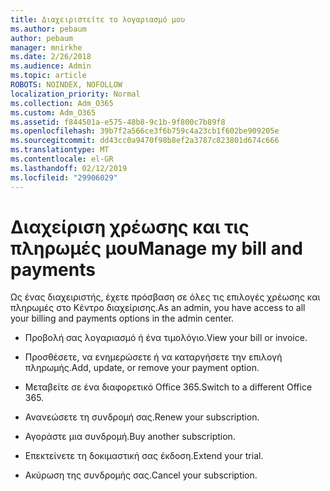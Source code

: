 ```yaml
---
title: Διαχειριστείτε το λογαριασμό μου
ms.author: pebaum
author: pebaum
manager: mnirkhe
ms.date: 2/26/2018
ms.audience: Admin
ms.topic: article
ROBOTS: NOINDEX, NOFOLLOW
localization_priority: Normal
ms.collection: Adm_O365
ms.custom: Adm_O365
ms.assetid: f844501a-e575-48b8-9c1b-9f800c7b89f8
ms.openlocfilehash: 39b7f2a566ce3f6b759c4a23cb1f602be909205e
ms.sourcegitcommit: dd43cc0a9470f98b8ef2a3787c823801d674c666
ms.translationtype: MT
ms.contentlocale: el-GR
ms.lasthandoff: 02/12/2019
ms.locfileid: "29906029"
---
```

# <a name="manage-my-bill-and-payments"></a><span data-ttu-id="5fa69-102">Διαχείριση χρέωσης και τις πληρωμές μου</span><span class="sxs-lookup"><span data-stu-id="5fa69-102">Manage my bill and payments</span></span>

<span data-ttu-id="5fa69-103">Ως ένας διαχειριστής, έχετε πρόσβαση σε όλες τις επιλογές χρέωσης και πληρωμές στο Κέντρο διαχείρισης.</span><span class="sxs-lookup"><span data-stu-id="5fa69-103">As an admin, you have access to all your billing and payments options in the admin center.</span></span>
  
- <span data-ttu-id="5fa69-104">Προβολή σας λογαριασμό ή ένα τιμολόγιο.</span><span class="sxs-lookup"><span data-stu-id="5fa69-104">View your bill or invoice.</span></span>
    
- <span data-ttu-id="5fa69-105">Προσθέσετε, να ενημερώσετε ή να καταργήσετε την επιλογή πληρωμής.</span><span class="sxs-lookup"><span data-stu-id="5fa69-105">Add, update, or remove your payment option.</span></span>
    
- <span data-ttu-id="5fa69-106">Μεταβείτε σε ένα διαφορετικό Office 365.</span><span class="sxs-lookup"><span data-stu-id="5fa69-106">Switch to a different Office 365.</span></span>
    
- <span data-ttu-id="5fa69-107">Ανανεώσετε τη συνδρομή σας.</span><span class="sxs-lookup"><span data-stu-id="5fa69-107">Renew your subscription.</span></span>
    
- <span data-ttu-id="5fa69-108">Αγοράστε μια συνδρομή.</span><span class="sxs-lookup"><span data-stu-id="5fa69-108">Buy another subscription.</span></span>
    
- <span data-ttu-id="5fa69-109">Επεκτείνετε τη δοκιμαστική σας έκδοση.</span><span class="sxs-lookup"><span data-stu-id="5fa69-109">Extend your trial.</span></span>
    
- <span data-ttu-id="5fa69-110">Ακύρωση της συνδρομής σας.</span><span class="sxs-lookup"><span data-stu-id="5fa69-110">Cancel your subscription.</span></span>
    

